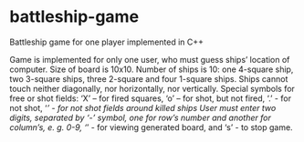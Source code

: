 # battleship-game
Battleship game for one player implemented in C++

Game is implemented for only one user, who must guess ships’ location of computer.
Size of board is 10x10.
Number of ships is 10: one 4-square ship, two 3-square ships, three 2-square and four 1-square ships.
Ships cannot touch neither diagonally, nor horizontally, nor vertically.
Special symbols for free or shot fields: ‘X’ – for fired squares, ‘o’ – for shot, but not fired, ‘.’ - for not shot, ‘*’ - for not shot fields around killed ships
User must enter two digits, separated by ‘-’ symbol, one for row’s number and another for column’s, e. g. 0-9, ‘*’ - for viewing generated board, and ‘s’ - to stop game.
